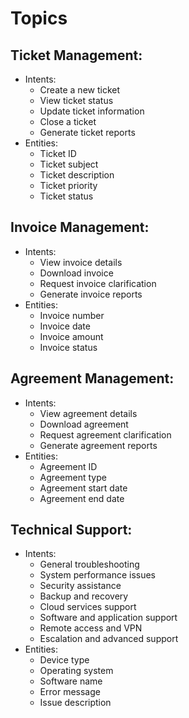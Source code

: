# Topics

## Ticket Management:

- Intents:
    - Create a new ticket
    - View ticket status
    - Update ticket information
    - Close a ticket
    - Generate ticket reports
- Entities:
    - Ticket ID
    - Ticket subject
    - Ticket description
    - Ticket priority
    - Ticket status

## Invoice Management:

- Intents:
    - View invoice details
    - Download invoice
    - Request invoice clarification
    - Generate invoice reports
- Entities:
    - Invoice number
    - Invoice date
    - Invoice amount
    - Invoice status

## Agreement Management:

- Intents:
    - View agreement details
    - Download agreement
    - Request agreement clarification
    - Generate agreement reports
- Entities:
    - Agreement ID
    - Agreement type
    - Agreement start date
    - Agreement end date

## Technical Support:

- Intents:
    - General troubleshooting
    - System performance issues
    - Security assistance
    - Backup and recovery
    - Cloud services support
    - Software and application support
    - Remote access and VPN
    - Escalation and advanced support
- Entities:
    - Device type
    - Operating system
    - Software name
    - Error message
    - Issue description